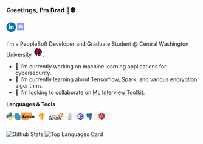 ### Greetings, I'm Brad 👋👽

<a href="https://www.linkedin.com/in/bareeves/">
  <img align="left" alt="Brad's LinkedIn" width="25px" src="https://raw.githubusercontent.com/reevesba/reevesba/master/assets/linkedin.svg" />
</a>
<a href="https://discord.gg/mMUktshNH4">
  <img align="left" alt="Brad's Discord" width="25px" src="https://raw.githubusercontent.com/reevesba/reevesba/master/assets/discord.svg" />
</a> 

<br />
<br />

I'm a PeopleSoft Developer and Graduate Student @ Central Washington University <img alt="Wildcat Logo" width="25px" src="https://raw.githubusercontent.com/reevesba/reevesba/master/assets/cwu.png"/>.

- 🔭 I’m currently working on machine learning applications for cybersecurity.
- 🌱 I’m currently learning about Tensorflow, Spark, and various encryption algorithms.
- 👯 I’m looking to collaborate on [ML Interview Toolkit](https://github.com/reevesba/mlit).

**Languages & Tools**

<img align="left" alt="python" height="20" src="https://raw.githubusercontent.com/reevesba/reevesba/master/assets/python.png">
<img align="left" alt="sklearn" height="20" src="https://raw.githubusercontent.com/reevesba/reevesba/master/assets/sklearn.png">
<img align="left" alt="tensorflow" height="20" src="https://raw.githubusercontent.com/reevesba/reevesba/master/assets/tensorflow.png">
<img align="left" alt="spark" height="20" src="https://raw.githubusercontent.com/reevesba/reevesba/master/assets/spark.png">
<img align="left" alt="java" height="20" src="https://raw.githubusercontent.com/reevesba/reevesba/master/assets/java.jpg">
<img align="left" alt="c" height="20" src="https://raw.githubusercontent.com/reevesba/reevesba/master/assets/c.jpg">
<img align="left" alt="postgres" height="20" src="https://raw.githubusercontent.com/reevesba/reevesba/master/assets/postgres.jpg">
<img align="left" alt="angular" height="20" src="https://raw.githubusercontent.com/reevesba/reevesba/master/assets/angular.png">

<br />
<br />

![Github Stats](https://github-readme-stats.vercel.app/api?username=reevesba&theme=vue&show_icons=true&count_private=true)
![Top Languages Card](https://github-readme-stats.vercel.app/api/top-langs/?username=reevesba&theme=vue&layout=compact&langs_count=8)

<!--
**reevesba/reevesba** is a ✨ _special_ ✨ repository because its `README.md` (this file) appears on your GitHub profile.

Here are some ideas to get you started:

- 🔭 I’m currently working on ...
- 🌱 I’m currently learning ...
- 👯 I’m looking to collaborate on ...
- 🤔 I’m looking for help with ...
- 💬 Ask me about ...
- 📫 How to reach me: ...
- 😄 Pronouns: ...
- ⚡ Fun fact: ...
-->
